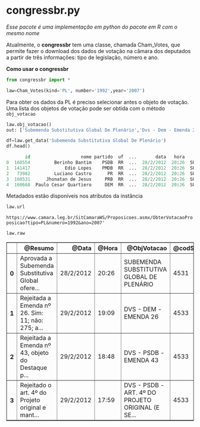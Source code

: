 # congressbr.py
*Esse pacote é uma implementação em python do pacote em R com o mesmo nome*

Atualmente, o **congressbr** tem uma classe, chamada Cham_Votes, que permite fazer o download dos dados de votação na câmara dos deputados a partir de três informações: tipo de legislação, número e ano.

**Como usar o congressbr**


```python
from congressbr import *

law=Cham_Votes(kind='PL', number='1992',year='2007')
```

Para obter os dados da PL é preciso selecionar antes o objeto de votação. Uma lista dos objetos de votação pode ser obtida com o método `obj_votacao`


```python
law.obj_votacao()
out: ['Subemenda Substitutiva Global De Plenário','Dvs - Dem - Emenda 26','Dvs - Psdb - Emenda 43','Dvs - Psdb - Art. 4º Do Projeto Original (E Seus Correspondentes.)...']
```

```python
df=law.get_data('Subemenda Substitutiva Global De Plenário')
df.head()

       id                   nome partido  uf  ...       data   hora                                 objvotacao codsessao
0  160554         Berinho Bantim    PSDB  RR  ...  28/2/2012  20:26  SUBEMENDA SUBSTITUTIVA GLOBAL DE PLENÁRIO      4531
1  141417             Edio Lopes    PMDB  RR  ...  28/2/2012  20:26  SUBEMENDA SUBSTITUTIVA GLOBAL DE PLENÁRIO      4531
2   73982         Luciano Castro      PR  RR  ...  28/2/2012  20:26  SUBEMENDA SUBSTITUTIVA GLOBAL DE PLENÁRIO      4531
3  160531      Jhonatan de Jesus     PRB  RR  ...  28/2/2012  20:26  SUBEMENDA SUBSTITUTIVA GLOBAL DE PLENÁRIO      4531
4  160668  Paulo Cesar Quartiero     DEM  RR  ...  28/2/2012  20:26  SUBEMENDA SUBSTITUTIVA GLOBAL DE PLENÁRIO      4531
```


Metadados estão disponíveis nos atributos da instância


```python
law.url
```
`https://www.camara.leg.br/SitCamaraWS/Proposicoes.asmx/ObterVotacaoProposicao?tipo=PL&numero=1992&ano=2007'`


```python
law.raw
```

<div>
<table border="1" class="dataframe">
  <thead>
    <tr style="text-align: right;">
      <th></th>
      <th>@Resumo</th>
      <th>@Data</th>
      <th>@Hora</th>
      <th>@ObjVotacao</th>
      <th>@codSessao</th>
      <th>orientacaoBancada</th>
      <th>votos</th>
    </tr>
  </thead>
  <tbody>
    <tr>
      <th>0</th>
      <td>Aprovada a Subemenda Substitutiva Global ofere...</td>
      <td>28/2/2012</td>
      <td>20:26</td>
      <td>SUBEMENDA SUBSTITUTIVA GLOBAL DE PLENÁRIO</td>
      <td>4531</td>
      <td>{'bancada': [{'@Sigla': 'PT', '@orientacao': '...</td>
      <td>{'Deputado': [{'@Nome': 'Berinho Bantim', '@id...</td>
    </tr>
    <tr>
      <th>1</th>
      <td>Rejeitada a Emenda nº 26. Sim: 11; não: 275; a...</td>
      <td>29/2/2012</td>
      <td>19:09</td>
      <td>DVS - DEM - EMENDA 26</td>
      <td>4533</td>
      <td>{'bancada': [{'@Sigla': 'PT', '@orientacao': '...</td>
      <td>{'Deputado': [{'@Nome': 'Berinho Bantim', '@id...</td>
    </tr>
    <tr>
      <th>2</th>
      <td>Rejeitada a Emenda nº 43, objeto do Destaque p...</td>
      <td>29/2/2012</td>
      <td>18:48</td>
      <td>DVS - PSDB - EMENDA 43</td>
      <td>4533</td>
      <td>{'bancada': [{'@Sigla': 'PT', '@orientacao': '...</td>
      <td>{'Deputado': [{'@Nome': 'Berinho Bantim', '@id...</td>
    </tr>
    <tr>
      <th>3</th>
      <td>Rejeitado o art. 4º do Projeto original e mant...</td>
      <td>29/2/2012</td>
      <td>17:59</td>
      <td>DVS - PSDB - ART. 4º DO PROJETO ORIGINAL (E SE...</td>
      <td>4533</td>
      <td>{'bancada': [{'@Sigla': 'PT', '@orientacao': '...</td>
      <td>{'Deputado': [{'@Nome': 'Berinho Bantim', '@id...</td>
    </tr>
  </tbody>
</table>
</div>


